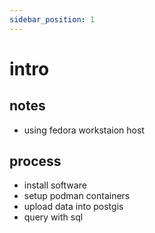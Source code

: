 ```yaml
---
sidebar_position: 1
---
```


# intro

## notes
- using fedora workstaion host

## process
- install software
- setup podman containers
- upload data into postgis
- query with sql
